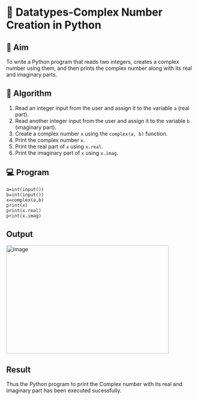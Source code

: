 # 🧮 Datatypes-Complex Number Creation in Python

## 🎯 Aim
To write a Python program that reads two integers, creates a complex number using them, and then prints the complex number along with its real and imaginary parts.

## 🧠 Algorithm
1. Read an integer input from the user and assign it to the variable `a` (real part).
2. Read another integer input from the user and assign it to the variable `b` (imaginary part).
3. Create a complex number `x` using the `complex(a, b)` function.
4. Print the complex number `x`.
5. Print the real part of `x` using `x.real`.
6. Print the imaginary part of `x` using `x.imag`.

## 💻 Program
``` 
a=int(input())
b=int(input())
x=complex(a,b)
print(x)
print(x.real)
print(x.imag)
```

## Output
<img width="433" height="288" alt="image" src="https://github.com/user-attachments/assets/93af65b3-10d3-420d-918c-b88bd6c5deba" />


## Result
Thus the Python program to print the Complex number with its real and imaginary part has been executed sucessfully.
